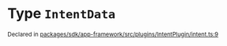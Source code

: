# Type `IntentData`
<sub>Declared in [packages/sdk/app-framework/src/plugins/IntentPlugin/intent.ts:9](https://github.com/dxos/dxos/blob/ef925c9c7/packages/sdk/app-framework/src/plugins/IntentPlugin/intent.ts#L9)</sub>






